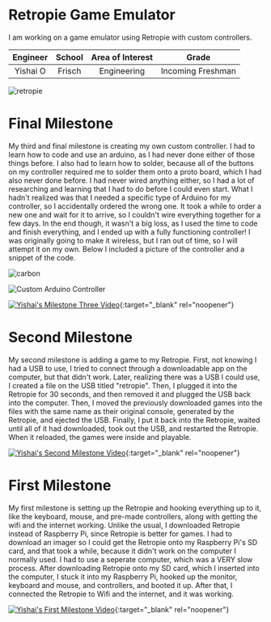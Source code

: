 ﻿# Retropie Game Emulator
I am working on a game emulator using Retropie with custom controllers.

| **Engineer** | **School** | **Area of Interest** | **Grade** |
|:--:|:--:|:--:|:--:|
| Yishai O | Frisch | Engineering | Incoming Freshman

![retropie](https://user-images.githubusercontent.com/87200931/125113420-a3b2b600-e0b6-11eb-86c2-c310786b610e.jpeg)
 
 
# Final Milestone
My third and final milestone is creating my own custom controller. I had to learn how to code and use an arduino, as I had never done either of those things before. I also had to learn how to solder, because all of the buttons on my controller required me to solder them onto a proto board, which I had also never done before. I had never wired anything either, so I had a lot of researching and learning that I had to do before I could even start. What I hadn't realized was that I needed a specific type of Arduino for my controller, so I accidentally ordered the wrong one. It took a while to order a new one and wait for it to arrive, so I couldn't wire everything together for a few days. In the end though, it wasn't a big loss, as I used the time to code and finish everything, and I ended up with a fully functioning controller! I was originally going to make it wireless, but I ran out of time, so I will attempt it on my own. Below I included a picture of the controller and a snippet of the code.

![carbon](https://user-images.githubusercontent.com/87200931/126815258-028271ab-c74b-4342-9703-931f0e1926f0.png)


![Custom Arduino Controller](https://user-images.githubusercontent.com/87200931/126813439-331da317-6499-492a-a511-1cdc0fb86ab5.png)


[![Yishai's Milestone Three Video](https://res.cloudinary.com/marcomontalbano/image/upload/v1626920891/video_to_markdown/images/youtube--88QBnu43oSg-c05b58ac6eb4c4700831b2b3070cd403.jpg)](https://youtu.be/88QBnu43oSg "Yishai's Milestone Three Video"){:target="_blank" rel="noopener"}

# Second Milestone
My second milestone is adding a game to my Retropie. First, not knowing I had a USB to use, I tried to connect through a downloadable app on the computer, but that didn't work. Later, realizing there was a USB I could use, I created a file on the USB titled "retropie". Then, I plugged it into the Retropie for 30 seconds, and then removed it and plugged the USB back into the computer. Then, I moved the previously downloaded games into the files with the same name as their original console, generated by the Retropie, and ejected the USB. Finally, I put it back into the Retropie, waited until all of it had downloaded, took out the USB, and restarted the Retropie. When it reloaded, the games were inside and playable.

[![Yishai's Second Milestone Video](https://res.cloudinary.com/marcomontalbano/image/upload/v1626375587/video_to_markdown/images/youtube--27X3TinS8Qs-c05b58ac6eb4c4700831b2b3070cd403.jpg)](https://youtu.be/27X3TinS8Qs "Yishai's Second Milestone Video"){:target="_blank" rel="noopener"}

# First Milestone
My first milestone is setting up the Retropie and hooking everything up to it, like the keyboard, mouse, and pre-made controllers, along with getting the wifi and the internet working. Unlike the usual, I downloaded Retropie instead of Raspberry Pi, since Retropie is better for games. I had to download an imager so I could get the Retropie onto my Raspberry Pi's SD card, and that took a while, because it didn't work on the computer I normally used. I had to use a seperate computer, which was a VERY slow process. After downloading Retropie onto my SD card, which I inserted into the computer, I stuck it into my Raspberry Pi, hooked up the monitor, keyboard and mouse, and controllers, and booted it up. After that, I connected the Retropie to Wifi and the internet, and it was working.

[![Yishai's First Milestone Video](https://res.cloudinary.com/marcomontalbano/image/upload/v1626227423/video_to_markdown/images/youtube--fx8tPrSoh9U-c05b58ac6eb4c4700831b2b3070cd403.jpg)](https://youtu.be/fx8tPrSoh9U "Yishai's First Milestone Video"){:target="_blank" rel="noopener"}
